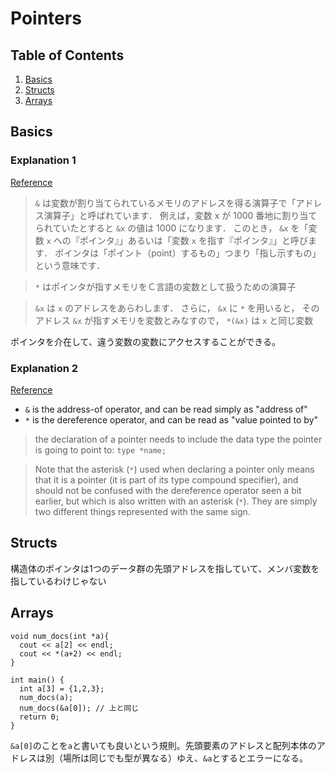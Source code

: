 # Pointers

## Table of Contents
1. [Basics](#basics)
2. [Structs](#structs)
3. [Arrays](#arrays)


## Basics
### Explanation 1
[Reference](http://www-watt.mech.eng.osaka-u.ac.jp/~tasai/ptrdoc/node5.html)

> `&` は変数が割り当てられているメモリのアドレスを得る演算子で「アドレス演算子」と呼ばれています． 
> 例えば，変数 x が 1000 番地に割り当てられていたとすると `&x` の値は 1000 になります．
> このとき， `&x` を「変数 `x` への『ポインタ』」あるいは「変数 `x` を指す『ポインタ』」と呼びます．
> ポインタは「ポイント（point）するもの」つまり「指し示すもの」という意味です．

> `*` はポインタが指すメモリをＣ言語の変数として扱うための演算子

> `&x` は `x` のアドレスをあらわします． さらに， `&x` に `*` を用いると， そのアドレス `&x` が指すメモリを変数とみなすので， `*(&x)` は `x` と同じ変数

ポインタを介在して、違う変数の変数にアクセスすることができる。

### Explanation 2
[Reference](http://www.cplusplus.com/doc/tutorial/pointers/)

* `&` is the address-of operator, and can be read simply as "address of"
* `*` is the dereference operator, and can be read as "value pointed to by"

> the declaration of a pointer needs to include the data type the pointer is going to point to: `type *name;`

> Note that the asterisk (`*`) used when declaring a pointer only means that it is a pointer (it is part of its type compound specifier), and should not be confused with the dereference operator seen a bit earlier, but which is also written with an asterisk (`*`). They are simply two different things represented with the same sign.

## Structs
構造体のポインタは1つのデータ群の先頭アドレスを指していて、メンバ変数を指しているわけじゃない

## Arrays
```
void num_docs(int *a){
  cout << a[2] << endl;
  cout << *(a+2) << endl;
}

int main() {
  int a[3] = {1,2,3};	
  num_docs(a);
  num_docs(&a[0]); // 上と同じ
  return 0;
} 
```
`&a[0]`のことを`a`と書いても良いという規則。先頭要素のアドレスと配列本体のアドレスは別（場所は同じでも型が異なる）ゆえ、`&a`とするとエラーになる。

